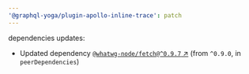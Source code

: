 ```yaml
---
'@graphql-yoga/plugin-apollo-inline-trace': patch
---
```

dependencies updates:
  - Updated dependency [`@whatwg-node/fetch@^0.9.7` ↗︎](https://www.npmjs.com/package/@whatwg-node/fetch/v/0.9.7) (from `^0.9.0`, in `peerDependencies`)
